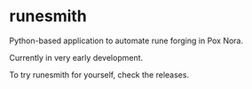# runesmith
Python-based application to automate rune forging in Pox Nora.

Currently in very early development.

To try runesmith for yourself, check the releases.
